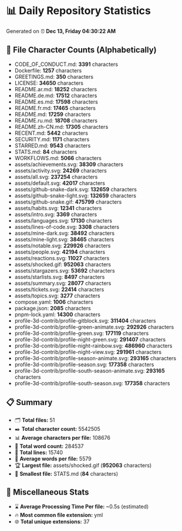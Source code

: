 # 📊 Daily Repository Statistics
Generated on ⏰ **Dec 13, Friday 04:30:22 AM**

## 📂 File Character Counts (Alphabetically)
- CODE_OF_CONDUCT.md: **3391** characters
- Dockerfile: **1257** characters
- GREETINGS.md: **350** characters
- LICENSE: **34650** characters
- README.ar.md: **18252** characters
- README.de.md: **17512** characters
- README.es.md: **17598** characters
- README.fr.md: **17465** characters
- README.md: **17259** characters
- README.ru.md: **18708** characters
- README.zh-CN.md: **17305** characters
- RECENT.md: **5442** characters
- SECURITY.md: **1171** characters
- STARRED.md: **9543** characters
- STATS.md: **84** characters
- WORKFLOWS.md: **5066** characters
- assets/achievements.svg: **38309** characters
- assets/activity.svg: **24269** characters
- assets/all.svg: **237254** characters
- assets/default.svg: **42017** characters
- assets/github-snake-dark.svg: **132659** characters
- assets/github-snake-light.svg: **132659** characters
- assets/github-snake.gif: **475799** characters
- assets/habits.svg: **12341** characters
- assets/intro.svg: **3369** characters
- assets/languages.svg: **17130** characters
- assets/lines-of-code.svg: **3308** characters
- assets/mine-dark.svg: **38492** characters
- assets/mine-light.svg: **38465** characters
- assets/notable.svg: **229926** characters
- assets/people.svg: **42194** characters
- assets/reactions.svg: **11027** characters
- assets/shocked.gif: **952063** characters
- assets/stargazers.svg: **53692** characters
- assets/starlists.svg: **8497** characters
- assets/summary.svg: **28077** characters
- assets/tickets.svg: **22414** characters
- assets/topics.svg: **3277** characters
- compose.yaml: **1006** characters
- package.json: **2085** characters
- pnpm-lock.yaml: **14300** characters
- profile-3d-contrib/profile-gitblock.svg: **311404** characters
- profile-3d-contrib/profile-green-animate.svg: **292926** characters
- profile-3d-contrib/profile-green.svg: **177119** characters
- profile-3d-contrib/profile-night-green.svg: **291407** characters
- profile-3d-contrib/profile-night-rainbow.svg: **486960** characters
- profile-3d-contrib/profile-night-view.svg: **291961** characters
- profile-3d-contrib/profile-season-animate.svg: **293165** characters
- profile-3d-contrib/profile-season.svg: **177358** characters
- profile-3d-contrib/profile-south-season-animate.svg: **293165** characters
- profile-3d-contrib/profile-south-season.svg: **177358** characters

## 📋 Summary
- 🗂️ **Total files:** 51
- ✒️ **Total character count:** 5542505
- 📊 **Average characters per file:** 108676
- 📝 **Total word count:** 284537
- 🧾 **Total lines:** 15740
- 📐 **Average words per file:** 5579
- 🏆 **Largest file:** assets/shocked.gif (**952063** characters)
- 🥉 **Smallest file:** STATS.md (**84** characters)

## 🌟 Miscellaneous Stats
- ⌛ **Average Processing Time Per file:** ~0.5s (estimated)
- 🔥 **Most common file extension:** yml
- 🌐 **Total unique extensions:** 37
